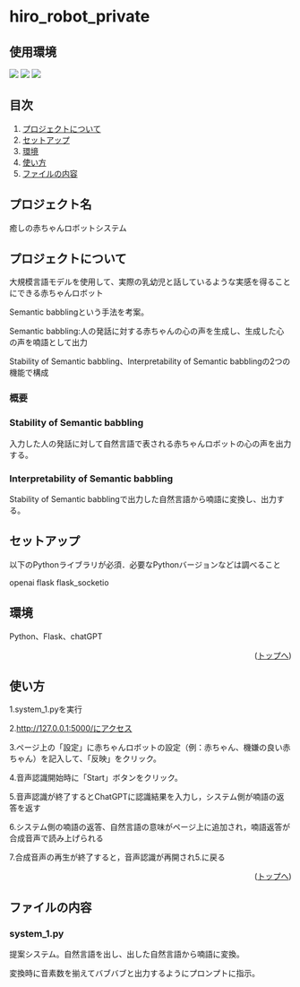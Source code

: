 # hiro_robot_private

## 使用環境
<img src="https://img.shields.io/badge/-Flask-00000.svg?logo=flask&style=plastic">
<img src="https://img.shields.io/badge/-Python-3776AB.svg?logo=python&style=plastic">
<img src="https://img.shields.io/badge/-Javascript-F7DF1E.svg?logo=javascript&style=plastic">

## 目次

1. [プロジェクトについて](#プロジェクトについて)
2. [セットアップ](#セットアップ)
3. [環境](#環境)
4. [使い方](#使い方)
5. [ファイルの内容](#ファイルの内容)



## プロジェクト名

癒しの赤ちゃんロボットシステム

<!-- プロジェクトについて -->

## プロジェクトについて

大規模言語モデルを使用して、実際の乳幼児と話しているような実感を得ることにできる赤ちゃんロボット</p>
Semantic babblingという手法を考案。</p>
Semantic babbling:人の発話に対する赤ちゃんの心の声を生成し、生成した心の声を喃語として出力</p>
Stability of Semantic babbling、Interpretability of Semantic babblingの2つの機能で構成</p>

### 概要

### Stability of Semantic babbling

入力した人の発話に対して自然言語で表される赤ちゃんロボットの心の声を出力する。

### Interpretability of Semantic babbling

Stability of Semantic babblingで出力した自然言語から喃語に変換し、出力する。


## セットアップ
以下のPythonライブラリが必須．必要なPythonバージョンなどは調べること

openai
flask
flask_socketio


## 環境

<!-- 言語、フレームワーク、ミドルウェア、インフラの一覧とバージョンを記載 -->

Python、Flask、chatGPT

<p align="right">(<a href="#top">トップへ</a>)</p>




## 使い方
1.system_1.pyを実行</p>
2.http://127.0.0.1:5000/にアクセス</p>
3.ページ上の「設定」に赤ちゃんロボットの設定（例：赤ちゃん、機嫌の良い赤ちゃん）を記入して、「反映」をクリック。</p>
4.音声認識開始時に「Start」ボタンをクリック。</p>
5.音声認識が終了するとChatGPTに認識結果を入力し，システム側が喃語の返答を返す</p>
6.システム側の喃語の返答、自然言語の意味がページ上に追加され，喃語返答が合成音声で読み上げられる</p>
7.合成音声の再生が終了すると，音声認識が再開され5.に戻る</p>



<p align="right">(<a href="#top">トップへ</a>)</p>

## ファイルの内容

### system_1.py

提案システム。自然言語を出し、出した自然言語から喃語に変換。</p>
変換時に音素数を揃えてバブバブと出力するようにプロンプトに指示。




